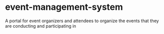 # event-management-system
A portal for event organizers and attendees to organize the events that they are conducting and participating in

